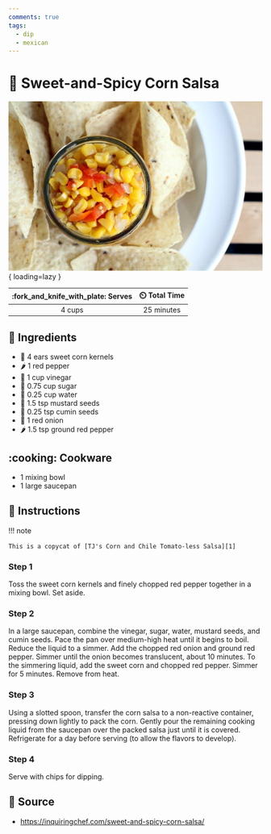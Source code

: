 ```yaml
---
comments: true
tags:
  - dip
  - mexican
---
```

# :corn: Sweet-and-Spicy Corn Salsa

![Sweet-and-Spicy Corn Salsa](../assets/images/sweet-and-spicy-corn-salsa.jpg){ loading=lazy }

| :fork_and_knife_with_plate: Serves | :timer_clock: Total Time |
|:----------------------------------:|:-----------------------: |
| 4 cups | 25 minutes |

## :salt: Ingredients

- :corn: 4 ears sweet corn kernels
- :hot_pepper: 1 red pepper
- :sake: 1 cup vinegar
- :candy: 0.75 cup sugar
- :ice_cube: 0.25 cup water
- :hotdog: 1.5 tsp mustard seeds
- :herb: 0.25 tsp cumin seeds
- :onion: 1 red onion
- :hot_pepper: 1.5 tsp ground red pepper

## :cooking: Cookware

- 1 mixing bowl
- 1 large saucepan

## :pencil: Instructions

!!! note

    This is a copycat of [TJ's Corn and Chile Tomato-less Salsa][1]

### Step 1

Toss the sweet corn kernels and finely chopped red pepper together in a mixing bowl. Set aside.

### Step 2

In a large saucepan, combine the vinegar, sugar, water, mustard seeds, and cumin seeds. Pace the pan over medium-high
heat until it begins to boil. Reduce the liquid to a simmer. Add the chopped red onion and ground red pepper. Simmer
until the onion becomes translucent, about 10 minutes. To the simmering liquid, add the sweet corn and chopped red
pepper. Simmer for 5 minutes. Remove from heat.

### Step 3

Using a slotted spoon, transfer the corn salsa to a non-reactive container, pressing down lightly to pack the corn.
Gently pour the remaining cooking liquid from the saucepan over the packed salsa just until it is covered. Refrigerate
for a day before serving (to allow the flavors to develop).

### Step 4

Serve with chips for dipping.

## :link: Source

- <https://inquiringchef.com/sweet-and-spicy-corn-salsa/>

[1]: <https://www.traderjoes.com/home/products/pdp/corn-and-chile-tomato-less-salsa-079614>
